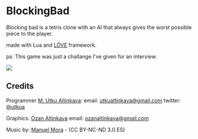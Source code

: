 BlockingBad
===========

Blocking bad is a tetris clone with an AI that always gives the worst possible piece to the player. 

made with Lua and [LÖVE](http://love2d.org/) framework.

ps: This game was just a challange I've given for an interview.

![](https://raw.github.com/mua/BlockingBad/master/doc/scrshot2.png)

Credits
------

Programmer [M. Utku Altinkaya](http://mua.github.io/): email: utkualtinkaya@gmail.com twitter: [@utkua](https://twitter.com/utkua)

Graphics: [Ozan Altinkaya](https://facebook.com/ozanaltinkaya) email: ozanaltinkaya@gmail.com

Music by: [Manuel Mora](https://archive.org/details/Tetris-musicA) - (CC BY-NC-ND 3.0 ES)
